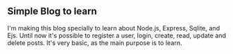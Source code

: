 ## Simple Blog to learn
I'm making this blog specially to learn about Node.js, Express, Sqlite, and Ejs.
Until now it's possible to register a user, login, create, read, update and delete posts.
It's very basic, as the main purpose is to learn.